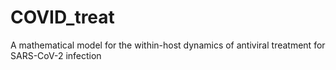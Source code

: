 # COVID_treat
A mathematical model for the within-host dynamics of antiviral treatment for SARS-CoV-2 infection 
